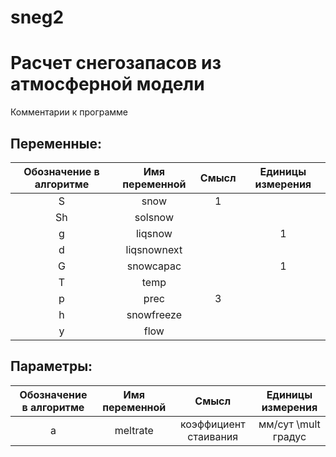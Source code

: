 # sneg2
Расчет снегозапасов из атмосферной модели
=========================================
Комментарии к программе

Переменные:
-----------
| Обозначение в алгоритме | Имя переменной | Смысл | Единицы измерения |
|:-----------------------:|:--------------:|:-----:|:-----------------:|
| S  | snow           |  1|    |
| Sh | solsnow        |  |    |
| g  | liqsnow        |  |   1 |
| d  | liqsnownext    |  |    |
| G  | snowcapac      |  |  1  |
| T  | temp           |  |    |
| p  | prec           |  3|    |
| h  | snowfreeze     |  |    |
| y  | flow           |  |    |

Параметры:
----------
| Обозначение в алгоритме | Имя переменной | Смысл | Единицы измерения |
|:-----------------------:|:--------------:|:-----:|:-----------------:|
| a  | meltrate | коэффициент стаивания | мм/сут \mult градус


